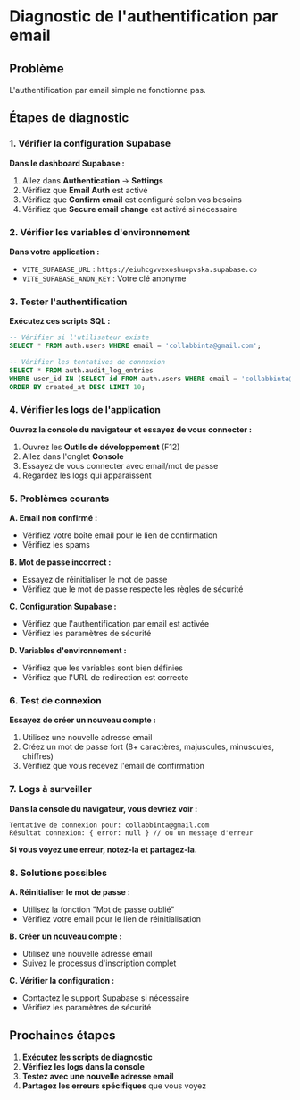 # Diagnostic de l'authentification par email

## Problème
L'authentification par email simple ne fonctionne pas.

## Étapes de diagnostic

### 1. Vérifier la configuration Supabase

**Dans le dashboard Supabase :**
1. Allez dans **Authentication** → **Settings**
2. Vérifiez que **Email Auth** est activé
3. Vérifiez que **Confirm email** est configuré selon vos besoins
4. Vérifiez que **Secure email change** est activé si nécessaire

### 2. Vérifier les variables d'environnement

**Dans votre application :**
- `VITE_SUPABASE_URL` : `https://eiuhcgvvexoshuopvska.supabase.co`
- `VITE_SUPABASE_ANON_KEY` : Votre clé anonyme

### 3. Tester l'authentification

**Exécutez ces scripts SQL :**

```sql
-- Vérifier si l'utilisateur existe
SELECT * FROM auth.users WHERE email = 'collabbinta@gmail.com';

-- Vérifier les tentatives de connexion
SELECT * FROM auth.audit_log_entries 
WHERE user_id IN (SELECT id FROM auth.users WHERE email = 'collabbinta@gmail.com')
ORDER BY created_at DESC LIMIT 10;
```

### 4. Vérifier les logs de l'application

**Ouvrez la console du navigateur et essayez de vous connecter :**
1. Ouvrez les **Outils de développement** (F12)
2. Allez dans l'onglet **Console**
3. Essayez de vous connecter avec email/mot de passe
4. Regardez les logs qui apparaissent

### 5. Problèmes courants

**A. Email non confirmé :**
- Vérifiez votre boîte email pour le lien de confirmation
- Vérifiez les spams

**B. Mot de passe incorrect :**
- Essayez de réinitialiser le mot de passe
- Vérifiez que le mot de passe respecte les règles de sécurité

**C. Configuration Supabase :**
- Vérifiez que l'authentification par email est activée
- Vérifiez les paramètres de sécurité

**D. Variables d'environnement :**
- Vérifiez que les variables sont bien définies
- Vérifiez que l'URL de redirection est correcte

### 6. Test de connexion

**Essayez de créer un nouveau compte :**
1. Utilisez une nouvelle adresse email
2. Créez un mot de passe fort (8+ caractères, majuscules, minuscules, chiffres)
3. Vérifiez que vous recevez l'email de confirmation

### 7. Logs à surveiller

**Dans la console du navigateur, vous devriez voir :**
```
Tentative de connexion pour: collabbinta@gmail.com
Résultat connexion: { error: null } // ou un message d'erreur
```

**Si vous voyez une erreur, notez-la et partagez-la.**

### 8. Solutions possibles

**A. Réinitialiser le mot de passe :**
- Utilisez la fonction "Mot de passe oublié"
- Vérifiez votre email pour le lien de réinitialisation

**B. Créer un nouveau compte :**
- Utilisez une nouvelle adresse email
- Suivez le processus d'inscription complet

**C. Vérifier la configuration :**
- Contactez le support Supabase si nécessaire
- Vérifiez les paramètres de sécurité

## Prochaines étapes

1. **Exécutez les scripts de diagnostic**
2. **Vérifiez les logs dans la console**
3. **Testez avec une nouvelle adresse email**
4. **Partagez les erreurs spécifiques** que vous voyez 